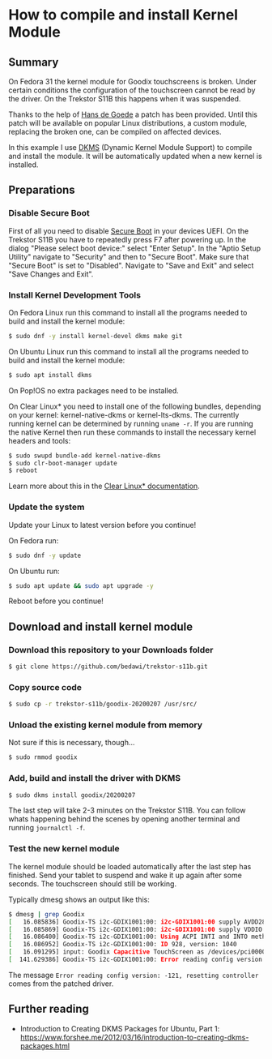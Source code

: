 # How to compile and install Kernel Module

## Summary

On Fedora 31 the kernel module for Goodix touchscreens is broken. Under certain conditions the configuration of the touchscreen cannot be read by the driver. On the Trekstor S11B this happens when it was suspended.

Thanks to the help of [Hans de Goede](https://github.com/jwrdegoede) a patch has been provided. Until this patch will be available on popular Linux distributions, a custom module, replacing the broken one, can be compiled on affected devices.

In this example I use [DKMS](https://en.wikipedia.org/wiki/Dynamic_Kernel_Module_Support) (Dynamic Kernel Module Support) to compile and install the module. It will be automatically updated when a new kernel is installed.

## Preparations

### Disable Secure Boot

First of all you need to disable [Secure Boot](https://en.wikipedia.org/wiki/Unified_Extensible_Firmware_Interface#Secure_boot) in your devices UEFI. On the Trekstor S11B you have to repeatedly press F7 after powering up. In the dialog "Please select boot device:" select "Enter Setup". In the "Aptio Setup Utility" navigate to "Security" and then to "Secure Boot". Make sure that "Secure Boot" is set to "Disabled". Navigate to "Save and Exit" and select "Save Changes and Exit".

### Install Kernel Development Tools

On Fedora Linux run this command to install all the programs needed to build and install the kernel module:

```bash
$ sudo dnf -y install kernel-devel dkms make git
```

On Ubuntu Linux run this command to install all the programs needed to build and install the kernel module:

```bash
$ sudo apt install dkms
```

On Pop!OS no extra packages need to be installed.

On Clear Linux* you need to install one of the following bundles, depending on your kernel: kernel-native-dkms or kernel-lts-dkms. The currently running kernel can be determined by running ```uname -r```. If you are running the native Kernel then run these commands to install the necessary kernel headers and tools:

```bash
$ sudo swupd bundle-add kernel-native-dkms
$ sudo clr-boot-manager update
$ reboot
```

Learn more about this in the [Clear Linux* documentation](https://docs.01.org/clearlinux/latest/guides/kernel/kernel-modules-dkms.html).

### Update the system

Update your Linux to latest version before you continue!

On Fedora run:

```bash
$ sudo dnf -y update
```

On Ubuntu run:

```bash
$ sudo apt update && sudo apt upgrade -y
```

Reboot before you continue!

## Download and install kernel module

### Download this repository to your Downloads folder

```bash
$ git clone https://github.com/bedawi/trekstor-s11b.git
```

### Copy source code

```bash
$ sudo cp -r trekstor-s11b/goodix-20200207 /usr/src/
```

### Unload the existing kernel module from memory

Not sure if this is necessary, though...

```bash
$ sudo rmmod goodix
```

### Add, build and install the driver with DKMS

```bash
$ sudo dkms install goodix/20200207
```

The last step will take 2-3 minutes on the Trekstor S11B. You can follow whats happening behind the scenes by opening another terminal and running ```journalctl -f```.

### Test the new kernel module

The kernel module should be loaded automatically after the last step has finished. Send your tablet to suspend and wake it up again after some seconds. The touchscreen should still be working.

Typically dmesg shows an output like this:

```bash
$ dmesg | grep Goodix
[   16.085836] Goodix-TS i2c-GDIX1001:00: i2c-GDIX1001:00 supply AVDD28 not found, using dummy regulator
[   16.085869] Goodix-TS i2c-GDIX1001:00: i2c-GDIX1001:00 supply VDDIO not found, using dummy regulator
[   16.086400] Goodix-TS i2c-GDIX1001:00: Using ACPI INTI and INTO methods for IRQ pin access
[   16.086952] Goodix-TS i2c-GDIX1001:00: ID 928, version: 1040
[   16.091295] input: Goodix Capacitive TouchScreen as /devices/pci0000:00/0000:00:16.3/i2c_designware.3/i2c-9/i2c-GDIX1001:00/input/input15
[  141.629386] Goodix-TS i2c-GDIX1001:00: Error reading config version: -121, resetting controller
```

The message ```Error reading config version: -121, resetting controller``` comes from the patched driver.

## Further reading

* Introduction to Creating DKMS Packages for Ubuntu, Part 1: <https://www.forshee.me/2012/03/16/introduction-to-creating-dkms-packages.html>
